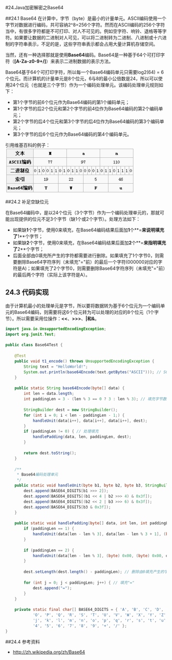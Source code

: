 #24.Java加密解密之Base64

##24.1 Base64
在计算中，字节（byte）是最小的计量单元。ASCII编码使用一个字节对数据进行编码，共可容纳2^8=256个字符。然而在ASCII编码的256个字符当中，有很多字符都是不可打印、对人不可见的。例如空字符、响铃、退格等等字符。如果要让数据的二进制对人可见，可以将二进制转为二进制、八进制或十六进制的字符串表示，不足的是，这些字符串表示都会占用大量计算机存储空间。

当然，还有一种选择那就是使用**Base64**编码。Base64是一种基于64个可打印字符（**[A-Za-z0-9+/]**）来表示二进制数据的表示方法。

Base64基于64个可打印字符，所以每一个Base64编码单元只需要log2(64) = 6个位元。而计算机的计量单元是8个位元，6与8的最小公倍数是24，所以可以使用24个位元（也就是三个字节）作为一个编码处理单元。该编码处理单元规则如下：

 * 第1个字节的前6个位元作为Base64编码的第1个编码单元；
 * 第1个字节的后2个位元和第2个字节的前4位作为Base64编码的第2个编码单元；
 * 第2个字节的后4个位元和第3个字节的后4位作为Base64编码的第3个编码单元；
 * 第3个字节的后6个位元作为Base64编码的第4个编码单元。

引用维基百科的例子：<br>
![Base64编码示例](images/24-1.jpg)

##24.2 补足空缺位元

在Base64编码中，是以24个位元（3个字节）作为一个编码处理单元的，那就可能出现提供的位元不足3个字节（缺1个或2个字节）。处理方法如下：
* 如果缺**1**个字节，使用0来填充，在Base64编码结果后面加**1**个**=**来说明填充了**1**个字节；
* 如果缺**2**个字节，使用0来填充，在Base64编码结果后面加**2**个**=**来指明填充了**2**个字节；
* 后面全部由0填充所产生的字符都需要进行删除。如果填充了1个字节0，则需要删除Base64字符序列（未填充"="前）的最后一个字符(000000对应的字符是A)；如果填充了2个字节0，则需要删除Base64字符序列（未填充"="前）的最后两个字符（实际上该字符是A）。

## 24.3 代码实现

由于计算机最小的处理单元是字节，所以要将数据转为基于6个位元为一个编码单元的Base64编码，则需要将这6个位元转为可以处理的对应的8个位元（1个字节）。所以需要采用位操作：**<<**、**>>>**、**|**和**&**。

```Java
import java.io.UnsupportedEncodingException;
import org.junit.Test;

public class Base64Test {

	@Test
	public void t1_encode() throws UnsupportedEncodingException {
		String text = "HelloWorld!";
		System.out.println(base64Encode(text.getBytes("ASCII"))); // SGVsbG9Xb3JsZCE=
	}

	public static String base64Encode(byte[] data) {
		int len = data.length;
		int paddingLen = 3 - (len % 3 == 0 ? 3 : len % 3); // 填充字节数

		StringBuilder dest = new StringBuilder();
		for (int i = 0; i < len - paddingLen - 1;) {
			handleUnit(data[i++], data[i++], data[i++], dest);
		}
		if (paddingLen != 0) { // 处理填充
			handlePadding(data, len, paddingLen, dest);
		}

		return dest.toString();
	}

	/**
	 * Base64编码处理单元
	 */
	public static void handleUnit(byte b1, byte b2, byte b3, StringBuilder dest) {
		dest.append(BASE64_DIGITS[b1 >>> 2]);
		dest.append(BASE64_DIGITS[(b1 << 4 | b2 >>> 4) & 0x3f]);
		dest.append(BASE64_DIGITS[(b2 << 2 | b3 >>> 6) & 0x3f]);
		dest.append(BASE64_DIGITS[b3 & 0x3f]);
	}

	public static void handlePadding(byte[] data, int len, int paddingLen, StringBuilder dest) {
		if (paddingLen == 1) {
			handleUnit(data[len - len % 3], data[len - len % 3 + 1], (byte) 0x00, dest);
		}

		if (paddingLen == 2) {
			handleUnit(data[len - len % 3], (byte) 0x00, (byte) 0x00, dest);
		}

		dest.setLength(dest.length() - paddingLen); // 删除由0填充产生的字符

		for (int j = 0; j < paddingLen; j++) { // 填充"="
			dest.append("=");
		}
	}

	private static final char[] BASE64_DIGITS = { 'A', 'B', 'C', 'D', 'E', 'F', 'G', 'H', 'I', 'J', 'K', 'L', 'M', 'N',
			'O', 'P', 'Q', 'R', 'S', 'T', 'U', 'V', 'W', 'X', 'Y', 'Z', 'a', 'b', 'c', 'd', 'e', 'f', 'g', 'h', 'i',
			'j', 'k', 'l', 'm', 'n', 'o', 'p', 'q', 'r', 's', 't', 'u', 'v', 'w', 'x', 'y', 'z', '0', '1', '2', '3',
			'4', '5', '6', '7', '8', '9', '+', '/' };
}
```

##24.4 参考资料
* http://zh.wikipedia.org/zh/Base64